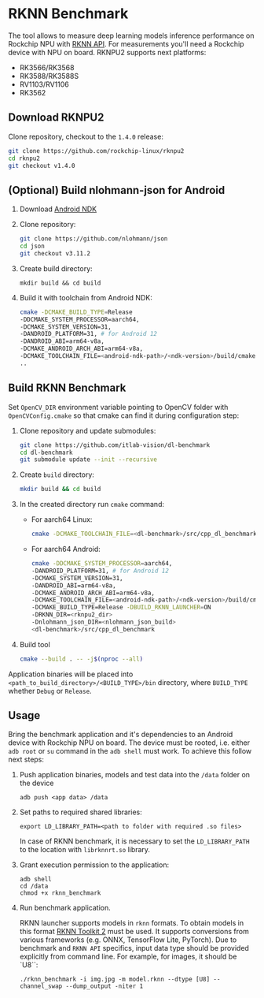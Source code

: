 # RKNN Benchmark

The tool allows to measure deep learning models inference performance on Rockchip NPU with [RKNN API][RKNN]. For measurements you'll need a Rockchip device with NPU on board. RKNPU2 supports next platforms:
* RK3566/RK3568
* RK3588/RK3588S
* RV1103/RV1106
* RK3562

## Download RKNPU2

Clone repository, checkout to the `1.4.0` release:

```bash
git clone https://github.com/rockchip-linux/rknpu2
cd rknpu2
git checkout v1.4.0
```

## (Optional) Build nlohmann-json for Android

1. Download [Android NDK][NDK]

1. Clone repository:

    ```bash
    git clone https://github.com/nlohmann/json
    cd json
    git checkout v3.11.2
    ```

1. Create build directory:

    ```
    mkdir build && cd build
    ```

1. Build it with toolchain from Android NDK:

    ```bash
    cmake -DCMAKE_BUILD_TYPE=Release
    -DDCMAKE_SYSTEM_PROCESSOR=aarch64,
    -DCMAKE_SYSTEM_VERSION=31,
    -DANDROID_PLATFORM=31, # for Android 12
    -DANDROID_ABI=arm64-v8a,
    -DCMAKE_ANDROID_ARCH_ABI=arm64-v8a,
    -DCMAKE_TOOLCHAIN_FILE=<android-ndk-path>/<ndk-version>/build/cmake/android.toolchain.cmake
    ..
    ```

## Build RKNN Benchmark

Set `OpenCV_DIR` environment variable pointing to OpenCV folder with `OpenCVConfig.cmake`
so that cmake can find it during configuration step:

1. Clone repository and update submodules:

    ```bash
    git clone https://github.com/itlab-vision/dl-benchmark
    cd dl-benchmark
    git submodule update --init --recursive
    ```

1. Create `build` directory:

    ```bash
    mkdir build && cd build
    ```

1. In the created directory run `cmake` command:

    - For aarch64 Linux:

        ```bash
        cmake -DCMAKE_TOOLCHAIN_FILE=<dl-benchmark>/src/cpp_dl_benchmark/cmake/aarch64_toolchain.cmake -DCMAKE_BUILD_TYPE=Release -DBUILD_RKNN_LAUNCHER=ON -DRKNN_DIR=<rknpu2_dir> <dl-benchmark>/src/cpp_dl_benchmark
        ```

    - For aarch64 Android:

        ```bash
        cmake -DDCMAKE_SYSTEM_PROCESSOR=aarch64,
        -DANDROID_PLATFORM=31, # for Android 12
        -DCMAKE_SYSTEM_VERSION=31,
        -DANDROID_ABI=arm64-v8a,
        -DCMAKE_ANDROID_ARCH_ABI=arm64-v8a,
        -DCMAKE_TOOLCHAIN_FILE=<android-ndk-path>/<ndk-version>/build/cmake/android.toolchain.cmake
        -DCMAKE_BUILD_TYPE=Release -DBUILD_RKNN_LAUNCHER=ON
        -DRKNN_DIR=<rknpu2_dir>
        -Dnlohmann_json_DIR=<nlohmann_json_build>
        <dl-benchmark>/src/cpp_dl_benchmark
        ```

1. Build tool

    ```bash
    cmake --build . -- -j$(nproc --all)
    ```

Application binaries will be placed into `<path_to_build_directory>/<BUILD_TYPE>/bin` directory, where `BUILD_TYPE`
whether `Debug` or `Release`.

## Usage

Bring the benchmark application and it's dependencies to an Android device with Rockchip NPU on board. The device must be rooted, i.e. either `adb root` or `su` command in the `adb shell` must work. To achieve this follow next steps:

1. Push application binaries, models and test data into the `/data` folder on the device

    ```
    adb push <app data> /data
    ```

1. Set paths to required shared libraries:

    ```
    export LD_LIBRARY_PATH=<path to folder with required .so files>
    ```

    In case of RKNN benchmark, it is necessary to set the `LD_LIBRARY_PATH` to the location with `librknnrt.so` library.

1. Grant execution permission to the application:

    ```
    adb shell
    cd /data
    chmod +x rknn_benchmark
    ```

1. Run benchmark application.

    RKNN launcher supports models in `rknn` formats. To obtain models in this format [RKNN Toolkit 2] must be used. It supports conversions from various frameworks (e.g. ONNX, TensorFlow Lite, PyTorch). Due to benchmark and `RKNN API` specifics, input data type should be provided explicitly from command line.
    For example, for images, it should be `U8``:

    ```
    ./rknn_benchmark -i img.jpg -m model.rknn --dtype [U8] --channel_swap --dump_output -niter 1
    ```

<!-- LINKS -->
[RKNN]: https://github.com/rockchip-linux/rknpu2
[NDK]: https://developer.android.com/ndk/downloads
[RKNN Toolkit 2]: https://github.com/rockchip-linux/rknn-toolkit2